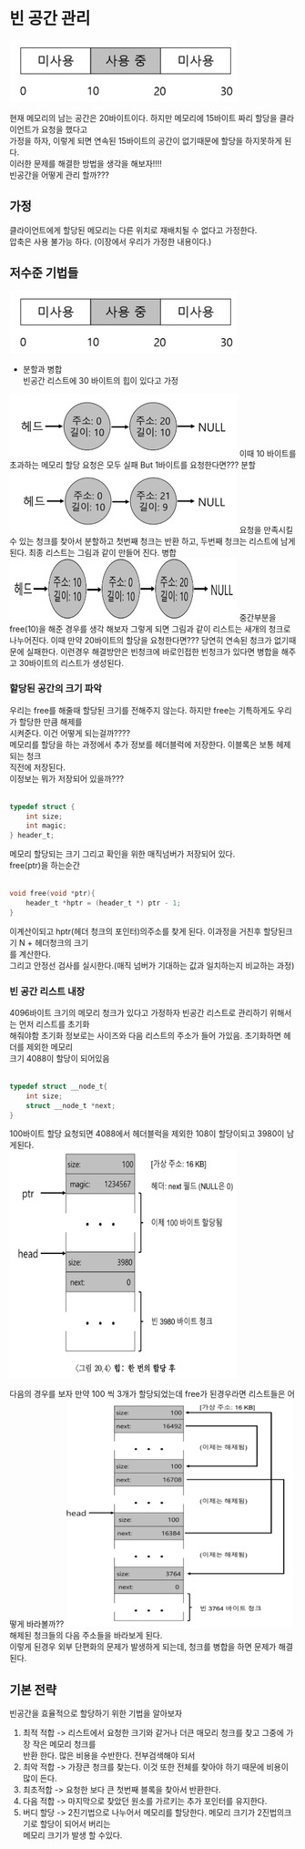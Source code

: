 # 빈 공간 관리

<img src="image/img01.png" width="400" height="110">  

현재 메모리의 남는 공간은 20바이트이다. 하지만 메모리에 15바이트 짜리 할당을 클라이언트가 요청을 했다고  
가정을 하자, 이렇게 되면 연속된 15바이트의 공간이 없기때문에 할당을 하지못하게 된다.  
이러한 문제를 해결한 방법을 생각을 해보자!!!!  
빈공간을 어떻게 관리 할까???  

## 가정
클라이언트에게 할당된 메모리는 다른 위치로 재배치될 수 없다고 가정한다.  
압축은 사용 불가능 하다.  (이장에서 우리가 가정한 내용이다.)

## 저수준 기법들

<img src="image/img01.png" width="400" height="110">  

</br>

*  분할과 병합  
빈공간 리스트에 30 바이트의 힙이 있다고 가정  
<img src="image/img02.png" width="400" height="110">  
이때 10 바이트를 초과하는 메모리 할당 요청은 모두 실패 But 1바이트를 요청한다면???  
분할  
<img src="image/img03.png" width="400" height="110">  
요청을 만족시킬수 있는 청크를 찾아서 분할하고 첫번째 청크는 반환 하고,  
두번째 청크는 리스트에 남게 된다.  최종 리스트는 그림과 같이 만들어 진다.  
병합  
<img src="image/img02_2.png" width="400" height="110">  
중간부분을 free(10)을 해준 경우를 생각 해보자 그렇게 되면 그림과 같이 리스트는 새개의 청크로 나누어진다.  
이때 만약 20바이트의 할당을 요청한다면??? 당연히 연속된 청크가 없기때문에 실패한다.  
이런경우 해결방안은 빈청크에 바로인접한 빈청크가 있다면 병합을 해주고 30바이트의 리스트가 생성된다.  

### 할당된 공간의 크기 파악
우리는 free를 해줄때 할당된 크기를 전해주지 않는다. 하지만 free는 기특하게도 우리가 할당한 만큼 해제를  
시켜준다. 이건 어떻게 되는걸까????  
메모리를 할당을 하는 과정에서 추가 정보를 헤더블럭에 저장한다. 이블록은 보통 헤제되는 청크  
직전에 저장된다.  
이정보는 뭐가 저장되어 있을까??? 
```c

typedef struct {
	int size;
	int magic;
} header_t;

```
메모리 할당되는 크기 그리고 확인을 위한 매직넘버가 저장되어 있다.  
free(ptr)을 하는순간
```c

void free(void *ptr){
	header_t *hptr = (header_t *) ptr - 1;
}

```
이계산이되고 hptr(헤더 청크의 포인터)의주소를 찾게 된다. 이과정을 거친후 할당된크기 N + 헤더청크의 크기  
를 계산한다.  
그리고 안정선 검사를 실시한다.(매직 넘버가 기대하는 값과 일치하는지 비교하는 과정)  

### 빈 공간 리스트 내장
4096바이트 크기의 메모리 청크가 있다고 가정하자 빈공간 리스트로 관리하기 위해서는 먼저 리스트를 초기화  
해줘야함 초기화 정보로는 사이즈와 다음 리스트의 주소가 들어 가있음.  초기화하면 헤더를 제외한 메모리  
크기 4088이 할당이 되어있음  
```c

typedef struct __node_t{
	int size;
	struct __node_t *next;
}

```
100바이트 할당 요청되면 4088에서 헤더블럭을 제외한 108이 할당이되고 3980이 남게된다.  
<img src="image/img07.png" width="400" height="400">  

다음의 경우를 보자 만약 100 씩 3개가 할당되었는데 free가 된경우라면 리스트들은 어떻게 바라볼까??
<img src="image/img10.png" width="400" height="400">  
해제된 청크들의 다음 주소들을 바라보게 된다.  
이렇게 된경우 외부 단편화의 문제가 발생하게 되는데, 청크를 병합을 하면 문제가 해결된다.

## 기본 전략

빈공간을 효율적으로 할당하기 위한 기법을 알아보자
1. 최적 적합 -> 리스트에서 요청한 크기와 같거나 더큰 매모리 청크를 찾고 그중에 가장 작은 메모리 청크를  
반환 한다. 많은 비용을 수반한다. 전부검색해야 되서  
2. 최악 적합 -> 가장큰 청크를 찾는다. 이것 또한 전체를 찾아야 하기 때문에 비용이 많이 든다.  
3. 최초적합 -> 요청한 보다 큰 첫번째 블록을 찾아서 반환한다.  
4. 다음 적합 -> 마지막으로 찾았던 원소를 가르키는 추가 포인터를 유지한다.  
5. 버디 할당 -> 2진기법으로 나누어서 메모리를 할당한다. 메모리 크기가 2진법의크기로 할당이 되어서 버리는  
메모리 크기가 발생 할 수있다. 